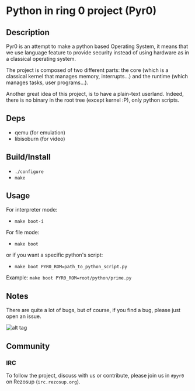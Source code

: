 # Python in ring 0 project (Pyr0)

## Description
Pyr0 is an attempt to make a python based Operating System,
it means that we use language feature to provide security
instead of using hardware as in a classical operating system.

The project is composed of two different parts: the core (which is a classical
kernel that manages memory, interrupts...) and the runtime (which manages
tasks, user programs...).

Another great idea of this project, is to have a plain-text userland.
Indeed, there is no binary in the root tree (except kernel :P), only
python scripts.

## Deps

- qemu (for emulation)
- libisoburn (for video)

## Build/Install

- `./configure`
- `make`


## Usage

For interpreter mode:

- `make boot-i`

For file mode:

- `make boot`

or if you want a specific python's script:

- `make boot PYR0_ROM=path_to_python_script.py`

Example: `make boot PYR0_ROM=root/python/prime.py`

## Notes
There are quite a lot of bugs, but of course, if you find a bug, please just
open an issue.

![alt tag](http://saruta.eu/res/pyr0.png)

## Community

### IRC

To follow the project, discuss with us or contribute, please join us in
`#pyr0` on Rezosup (`irc.rezosup.org`).
